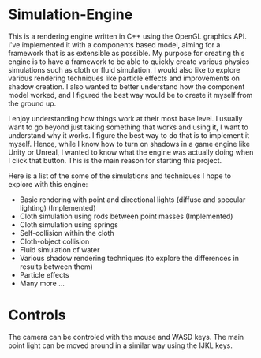 # Simulation-Engine
This is a rendering engine written in C++ using the OpenGL graphics API.  I've implemented it with a components based model, aiming for a framework that is as extensible as possible.  My purpose for creating this engine is to have a framework to be able to quickly create various physics simulations such as cloth or fluid simulation.  I would also like to explore various rendering techniques like particle effects and improvements on shadow creation.  I also wanted to better understand how the component model worked, and I figured the best way would be to create it myself from the ground up.

I enjoy understanding how things work at their most base level.  I usually want to go beyond just taking something that works and using it, I want to understand why it works.  I figure the best way to do that is to implement it myself.  Hence, while I know how to turn on shadows in a game engine like Unity or Unreal, I wanted to know what the engine was actually doing when I click that button.  This is the main reason for starting this project.

Here is a list of the some of the simulations and techniques I hope to explore with this engine:

- Basic rendering with point and directional lights (diffuse and specular lighting) (Implemented)
- Cloth simulation using rods between point masses (Implemented)
- Cloth simulation using springs
- Self-collision within the cloth
- Cloth-object collision
- Fluid simulation of water
- Various shadow rendering techniques (to explore the differences in results between them)
- Particle effects
- Many more ...

# Controls

The camera can be controled with the mouse and WASD keys.  The main point light can be moved around in a similar way using the IJKL keys.
